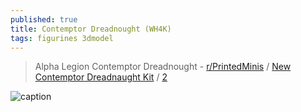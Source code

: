 ```yaml
---
published: true
title: Contemptor Dreadnought (WH4K)
tags: figurines 3dmodel
---
```

> Alpha Legion Contemptor Dreadnought - [r/PrintedMinis](https://www.reddit.com/r/PrintedMinis/comments/eoptnc/alpha_legion_contemptor_dreadnought/) / [New Contemptor Dreadnaught Kit](https://www.tabletopgamingnews.com/Games-Workshop-Previews-New-Contemptor-Dreadnaught-Kit) / [2](https://www.warhammer-community.com/2022/04/28/heresy-thursday-lead-the-charge-with-the-all-singing-all-dancing-contemptor-dreadnought/)

![caption](https://www.warhammer-community.com/wp-content/uploads/2022/04/zvn3h8t8rewSmMPJ.jpg)
